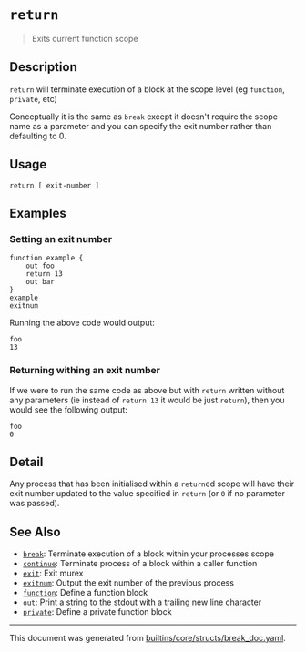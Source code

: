 # `return`

> Exits current function scope

## Description

`return` will terminate execution of a block at the scope level (eg `function`,
`private`, etc)

Conceptually it is the same as `break` except it doesn't require the scope name
as a parameter and you can specify the exit number rather than defaulting to 0.

## Usage

```
return [ exit-number ]
```

## Examples

### Setting an exit number

```
function example {
    out foo
    return 13
    out bar
}
example
exitnum
```

Running the above code would output:

```
foo
13
```

### Returning withing an exit number

If we were to run the same code as above but with `return` written without any
parameters (ie instead of `return 13` it would be just `return`), then you
would see the following output:

```
foo
0
```

## Detail

Any process that has been initialised within a `return`ed scope will have their
exit number updated to the value specified in `return` (or `0` if no parameter
was passed).

## See Also

* [`break`](../commands/break.md):
  Terminate execution of a block within your processes scope
* [`continue`](../commands/continue.md):
  Terminate process of a block within a caller function
* [`exit`](../commands/exit.md):
  Exit murex
* [`exitnum`](../commands/exitnum.md):
  Output the exit number of the previous process
* [`function`](../commands/function.md):
  Define a function block
* [`out`](../commands/out.md):
  Print a string to the stdout with a trailing new line character
* [`private`](../commands/private.md):
  Define a private function block

<hr/>

This document was generated from [builtins/core/structs/break_doc.yaml](https://github.com/lmorg/murex/blob/master/builtins/core/structs/break_doc.yaml).
